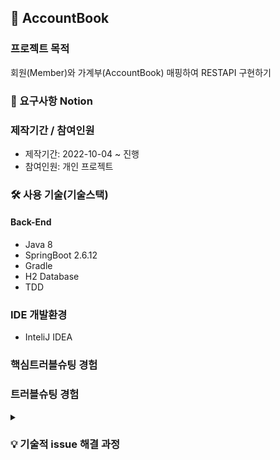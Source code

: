 ## 📌 AccountBook

###  프로젝트 목적 
회원(Member)와 가계부(AccountBook) 매핑하여 RESTAPI 구현하기

### 📌 요구사항 Notion


###  제작기간 / 참여인원
+ 제작기간: 2022-10-04 ~ 진행
+ 참여인원: 개인 프로젝트

### 🛠 사용 기술(기술스택)
#### Back-End
+ Java 8
+ SpringBoot 2.6.12
+ Gradle
+ H2 Database
+ TDD

### IDE 개발환경
+ InteliJ IDEA

###  핵심트러블슈팅 경험

###  트러블슈팅 경험

<details>
<summary></summary>
<div markdown="1">


</div>
</details> 


### 💡 기술적 issue 해결 과정


  


